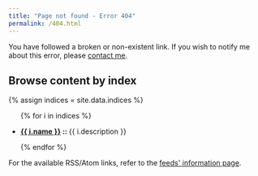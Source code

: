```yaml
---
title: "Page not found - Error 404"
permalink: /404.html
---
```


You have followed a broken or non-existent link.  If you wish to notify
me about this error, please [contact me](https://protesilaos.com/contact/).

## Browse content by index

<div>
  {% assign indices = site.data.indices %}
  <ul>
    {% for i in indices %}
    <li>
      <p>
        <strong><a href="{{ i.url | absolute_url }}">{{ i.name }}</a> :: </strong> {{ i.description }}
      </p>
    </li>
    {% endfor %}
  </ul>

  <p>For the available RSS/Atom links, refer to
  the <a href="/feeds/">feeds' information page</a>.</p>
</div>
